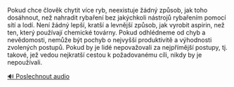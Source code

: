 
Pokud chce člověk chytit více ryb, neexistuje žádný způsob, jak toho dosáhnout, než nahradit rybaření bez jakýchkoli nástrojů rybařením pomocí sítí a lodí. Není žádný lepší, kratší a levnější způsob, jak vyrobit aspirin, než ten, který používají chemické továrny. Pokud odhlédneme od chyb a nevědomosti, nemůže být pochyb o nejvyšší produktivitě a výhodnosti zvolených postupů. Pokud by je lidé nepovažovali za nejpřímější postupy, tj. takové, jež vedou nejkratší cestou k požadovanému cíli, nikdy by je nepoužívali.

[🔊 Poslechnout audio](/data/7-paragraphs/audio/chapter_87/para_008-Pokud-chce-lovk-chytit-vce-ryb-neexistuje-dn.mp3)
